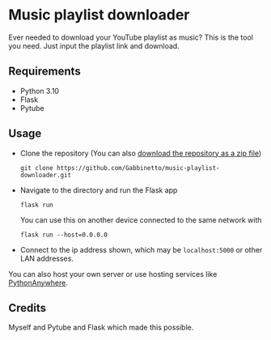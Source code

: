 # Music playlist downloader

Ever needed to download your YouTube playlist as music? This is the tool you need. Just input the playlist link and download.

## Requirements
* Python 3.10
* Flask
* Pytube

## Usage

* Clone the repository (You can also [download the repository as a zip file](https://github.com/Gabbinetto/music-playlist-downloader/archive/refs/heads/master.zip))
    ```
    git clone https://github.com/Gabbinetto/music-playlist-downloader.git
    ```
* Navigate to the directory and run the Flask app
    ```
    flask run
    ```
    You can use this on another device connected to the same network with
    ```
    flask run --host=0.0.0.0
    ```
* Connect to the ip address shown, which may be `localhost:5000` or other LAN addresses.

You can also host your own server or use hosting services like [PythonAnywhere](https://www.pythonanywhere.com/).

## Credits
Myself and Pytube and Flask which made this possible.
